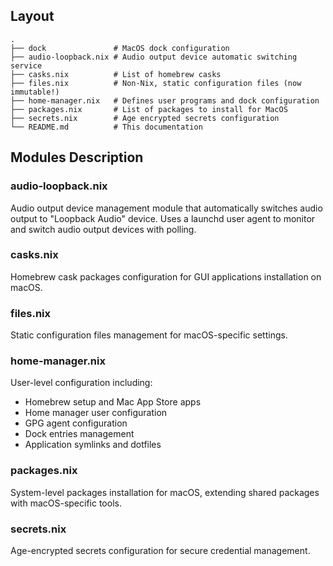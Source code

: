 
## Layout
```
.
├── dock               # MacOS dock configuration
├── audio-loopback.nix # Audio output device automatic switching service
├── casks.nix          # List of homebrew casks
├── files.nix          # Non-Nix, static configuration files (now immutable!)
├── home-manager.nix   # Defines user programs and dock configuration
├── packages.nix       # List of packages to install for MacOS
├── secrets.nix        # Age encrypted secrets configuration
└── README.md          # This documentation
```

## Modules Description

### audio-loopback.nix
Audio output device management module that automatically switches audio output to "Loopback Audio" device. Uses a launchd user agent to monitor and switch audio output devices with polling.

### casks.nix
Homebrew cask packages configuration for GUI applications installation on macOS.

### files.nix
Static configuration files management for macOS-specific settings.

### home-manager.nix
User-level configuration including:
- Homebrew setup and Mac App Store apps
- Home manager user configuration
- GPG agent configuration
- Dock entries management
- Application symlinks and dotfiles

### packages.nix
System-level packages installation for macOS, extending shared packages with macOS-specific tools.

### secrets.nix
Age-encrypted secrets configuration for secure credential management.
